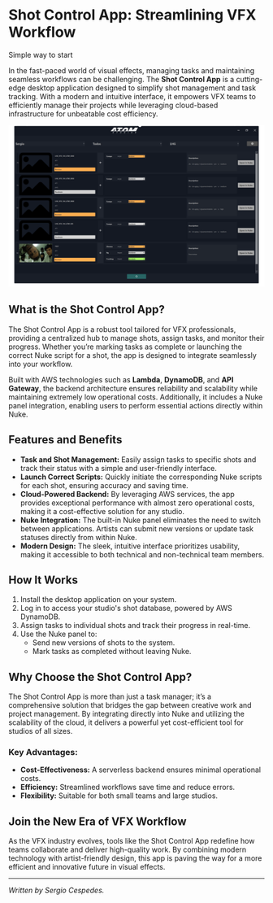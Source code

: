 <h1>Shot Control App: Streamlining VFX Workflow</h1>
<p class="subtitle">Simple way to start</p>

<p>
    In the fast-paced world of visual effects, managing tasks and maintaining seamless workflows can be challenging. 
    The <strong>Shot Control App</strong> is a cutting-edge desktop application designed to simplify shot management and task tracking. 
    With a modern and intuitive interface, it empowers VFX teams to efficiently manage their projects while leveraging cloud-based infrastructure for unbeatable cost efficiency.
</p>
<img src="../assets/atom_app_edit.png" alt="Cloud Computing" class="blog-image">
<h2>What is the Shot Control App?</h2>
<p>
    The Shot Control App is a robust tool tailored for VFX professionals, providing a centralized hub to manage shots, assign tasks, and monitor their progress. 
    Whether you’re marking tasks as complete or launching the correct Nuke script for a shot, the app is designed to integrate seamlessly into your workflow.
</p>
<p>
    Built with AWS technologies such as <strong>Lambda</strong>, <strong>DynamoDB</strong>, and <strong>API Gateway</strong>, the backend architecture ensures reliability and scalability while maintaining extremely low operational costs. 
    Additionally, it includes a Nuke panel integration, enabling users to perform essential actions directly within Nuke.
</p>
<h2>Features and Benefits</h2>
<ul>
    <li>
        <strong>Task and Shot Management:</strong> Easily assign tasks to specific shots and track their status with a simple and user-friendly interface.
    </li>
    <li>
        <strong>Launch Correct Scripts:</strong> Quickly initiate the corresponding Nuke scripts for each shot, ensuring accuracy and saving time.
    </li>
    <li>
        <strong>Cloud-Powered Backend:</strong> By leveraging AWS services, the app provides exceptional performance with almost zero operational costs, making it a cost-effective solution for any studio.
    </li>
    <li>
        <strong>Nuke Integration:</strong> The built-in Nuke panel eliminates the need to switch between applications. Artists can submit new versions or update task statuses directly from within Nuke.
    </li>
    <li>
        <strong>Modern Design:</strong> The sleek, intuitive interface prioritizes usability, making it accessible to both technical and non-technical team members.
    </li>
</ul>
<h2>How It Works</h2>
<ol>
    <li>Install the desktop application on your system.</li>
    <li>Log in to access your studio's shot database, powered by AWS DynamoDB.</li>
    <li>Assign tasks to individual shots and track their progress in real-time.</li>
    <li>Use the Nuke panel to:
        <ul>
            <li>Send new versions of shots to the system.</li>
            <li>Mark tasks as completed without leaving Nuke.</li>
        </ul>
    </li>
</ol>
<h2>Why Choose the Shot Control App?</h2>
<p>
    The Shot Control App is more than just a task manager; it’s a comprehensive solution that bridges the gap between creative work and project management. 
    By integrating directly into Nuke and utilizing the scalability of the cloud, it delivers a powerful yet cost-efficient tool for studios of all sizes.
</p>
<h3>Key Advantages:</h3>
<ul>
    <li><strong>Cost-Effectiveness:</strong> A serverless backend ensures minimal operational costs.</li>
    <li><strong>Efficiency:</strong> Streamlined workflows save time and reduce errors.</li>
    <li><strong>Flexibility:</strong> Suitable for both small teams and large studios.</li>
</ul>
<h2>Join the New Era of VFX Workflow</h2>
<p>
    As the VFX industry evolves, tools like the Shot Control App redefine how teams collaborate and deliver high-quality work. 
    By combining modern technology with artist-friendly design, this app is paving the way for a more efficient and innovative future in visual effects.
</p>
<hr>
<p><em>Written by Sergio Cespedes.</em></p>